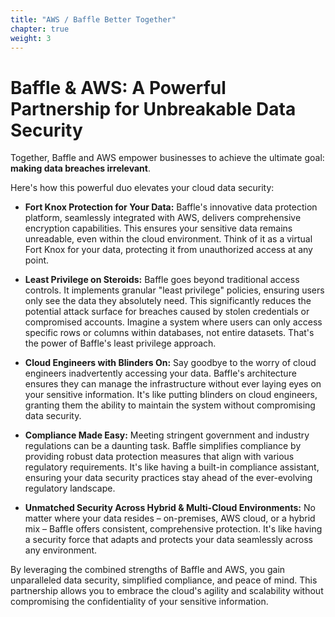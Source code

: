 ```yaml
---
title: "AWS / Baffle Better Together"
chapter: true
weight: 3 
---
```


# Baffle & AWS: A Powerful Partnership for Unbreakable Data Security

Together, Baffle and AWS empower businesses to achieve the ultimate goal: **making data breaches irrelevant**.

Here's how this powerful duo elevates your cloud data security:

-   **Fort Knox Protection for Your Data:** Baffle's innovative data protection platform, seamlessly integrated with AWS, delivers comprehensive encryption capabilities. This ensures your sensitive data remains unreadable, even within the cloud environment. Think of it as a virtual Fort Knox for your data, protecting it from unauthorized access at any point.
    
-   **Least Privilege on Steroids:** Baffle goes beyond traditional access controls. It implements granular "least privilege" policies, ensuring users only see the data they absolutely need. This significantly reduces the potential attack surface for breaches caused by stolen credentials or compromised accounts. Imagine a system where users can only access specific rows or columns within databases, not entire datasets. That's the power of Baffle's least privilege approach.
    
-   **Cloud Engineers with Blinders On:** Say goodbye to the worry of cloud engineers inadvertently accessing your data. Baffle's architecture ensures they can manage the infrastructure without ever laying eyes on your sensitive information. It's like putting blinders on cloud engineers, granting them the ability to maintain the system without compromising data security.
    
-   **Compliance Made Easy:** Meeting stringent government and industry regulations can be a daunting task. Baffle simplifies compliance by providing robust data protection measures that align with various regulatory requirements. It's like having a built-in compliance assistant, ensuring your data security practices stay ahead of the ever-evolving regulatory landscape.
    
-   **Unmatched Security Across Hybrid & Multi-Cloud Environments:** No matter where your data resides – on-premises, AWS cloud, or a hybrid mix – Baffle offers consistent, comprehensive protection. It's like having a security force that adapts and protects your data seamlessly across any environment.
    

By leveraging the combined strengths of Baffle and AWS, you gain unparalleled data security, simplified compliance, and peace of mind. This partnership allows you to embrace the cloud's agility and scalability without compromising the confidentiality of your sensitive information.


